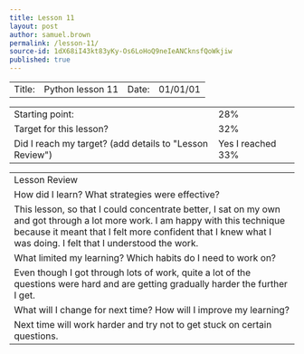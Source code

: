 ```yaml
---
title: Lesson 11
layout: post
author: samuel.brown
permalink: /lesson-11/
source-id: 1dX68iI43kt83yKy-Os6LoHoQ9neIeANCknsfQoWkjiw
published: true
---
```

<table>
  <tr>
    <td>Title:</td>
    <td>Python lesson 11</td>
    <td>Date:</td>
    <td>01/01/01</td>
  </tr>
</table>


<table>
  <tr>
    <td>Starting point:</td>
    <td>28%</td>
  </tr>
  <tr>
    <td>Target for this lesson?</td>
    <td>32%</td>
  </tr>
  <tr>
    <td>Did I reach my target? 
(add details to "Lesson Review")</td>
    <td>Yes I reached 33%</td>
  </tr>
</table>


<table>
  <tr>
    <td>Lesson Review</td>
  </tr>
  <tr>
    <td>How did I learn? What strategies were effective? </td>
  </tr>
  <tr>
    <td>This lesson, so that I could concentrate better, I sat on my own and got through a lot more work. I am happy with this technique because it meant that I felt more confident that I knew what I was doing. I felt that I understood the work.</td>
  </tr>
  <tr>
    <td>What limited my learning? Which habits do I need to work on? </td>
  </tr>
  <tr>
    <td>Even though I got through lots of work, quite a lot of the questions were hard and are getting gradually harder the further I get.                                                                                                                                                                                                                                                                                                                                                                                                                                                                                                                                                                                                                                                                                                                                                                                                                                                                                                                                                                                                                                                                                                                                                                                                                                                                                                                                                                                                                                                                            </td>
  </tr>
  <tr>
    <td>What will I change for next time? How will I improve my learning?</td>
  </tr>
  <tr>
    <td>Next time will work harder and try not to get stuck on certain questions.</td>
  </tr>
</table>


